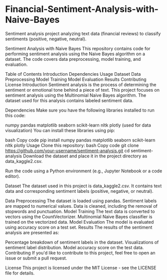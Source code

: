 # Financial-Sentiment-Analysis-with-Naive-Bayes
Sentiment analysis project analyzing text data (financial reviews) to classify sentiments (positive, negative, neutral).



Sentiment Analysis with Naive Bayes
This repository contains code for performing sentiment analysis using the Naive Bayes algorithm on a dataset. The code covers data preprocessing, model training, and evaluation.

Table of Contents
Introduction
Dependencies
Usage
Dataset
Data Preprocessing
Model Training
Model Evaluation
Results
Contributing
License
Introduction
Sentiment analysis is the process of determining the sentiment or emotional tone behind a piece of text. This project focuses on sentiment analysis using the Multinomial Naive Bayes algorithm. The dataset used for this analysis contains labeled sentiment data.

Dependencies
Make sure you have the following libraries installed to run this code:

numpy
pandas
matplotlib
seaborn
scikit-learn
nltk
plotly (used for data visualization)
You can install these libraries using pip:

bash
Copy code
pip install numpy pandas matplotlib seaborn scikit-learn nltk plotly
Usage
Clone this repository:
bash
Copy code
git clone https://github.com/your-username/sentiment-analysis.git
cd sentiment-analysis
Download the dataset and place it in the project directory as data_kaggle2.csv.

Run the code using a Python environment (e.g., Jupyter Notebook or a code editor).

Dataset
The dataset used in this project is data_kaggle2.csv. It contains text data and corresponding sentiment labels (positive, negative, or neutral).

Data Preprocessing
The dataset is loaded using pandas.
Sentiment labels are mapped to numerical values.
Data is cleaned, including the removal of stopwords and punctuation.
Model Training
The text data is converted to vectors using the CountVectorizer.
Multinomial Naive Bayes classifier is trained on the vectorized data.
Model Evaluation
The model is evaluated using accuracy score on a test set.
Results
The results of the sentiment analysis are presented as:

Percentage breakdown of sentiment labels in the dataset.
Visualizations of sentiment label distribution.
Model accuracy score on the test data.
Contributing
If you'd like to contribute to this project, feel free to open an issue or submit a pull request.

License
This project is licensed under the MIT License - see the LICENSE file for details.
